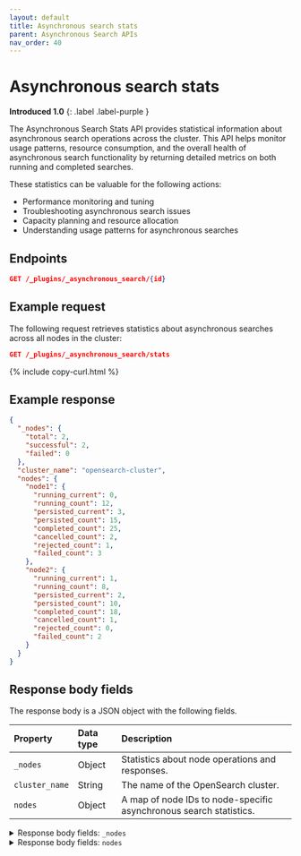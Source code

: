 ```yaml
---
layout: default
title: Asynchronous search stats
parent: Asynchronous Search APIs
nav_order: 40
---
```


# Asynchronous search stats
**Introduced 1.0**
{: .label .label-purple }

The Asynchronous Search Stats API provides statistical information about asynchronous search operations across the cluster. This API helps monitor usage patterns, resource consumption, and the overall health of asynchronous search functionality by returning detailed metrics on both running and completed searches.

These statistics can be valuable for the following actions:
- Performance monitoring and tuning
- Troubleshooting asynchronous search issues
- Capacity planning and resource allocation
- Understanding usage patterns for asynchronous searches

<!-- spec_insert_start
api: asynchronous_search.get
component: endpoints
-->
## Endpoints
```json
GET /_plugins/_asynchronous_search/{id}
```
<!-- spec_insert_end -->

## Example request

The following request retrieves statistics about asynchronous searches across all nodes in the cluster:

```json
GET /_plugins/_asynchronous_search/stats
```
{% include copy-curl.html %}

## Example response

```json
{
  "_nodes": {
    "total": 2,
    "successful": 2,
    "failed": 0
  },
  "cluster_name": "opensearch-cluster",
  "nodes": {
    "node1": {
      "running_current": 0,
      "running_count": 12,
      "persisted_current": 3,
      "persisted_count": 15,
      "completed_count": 25,
      "cancelled_count": 2,
      "rejected_count": 1,
      "failed_count": 3
    },
    "node2": {
      "running_current": 1,
      "running_count": 8,
      "persisted_current": 2,
      "persisted_count": 10,
      "completed_count": 18,
      "cancelled_count": 1,
      "rejected_count": 0,
      "failed_count": 2
    }
  }
}
```

## Response body fields

The response body is a JSON object with the following fields.

| Property | Data type | Description |
| :--- | :--- | :--- |
| `_nodes` | Object | Statistics about node operations and responses. |
| `cluster_name` | String | The name of the OpenSearch cluster. |
| `nodes` | Object | A map of node IDs to node-specific asynchronous search statistics. |

<details markdown="block">
  <summary>
    Response body fields: <code>_nodes</code>
  </summary>
  {: .text-delta}

The statistics about node operations.

`_nodes` is a JSON object with the following fields.

| Property | Required | Data type | Description |
| :--- | :--- | :--- | :--- |
| `failed` | **Required** | Integer | The number of nodes that rejected the request or failed to respond. If this value is not 0, then a reason for the rejection or failure is included in the response. |
| `successful` | **Required** | Integer | The number of nodes that responded successfully to the request. |
| `total` | **Required** | Integer | The total number of nodes selected by the request. |
| `failures` | Optional | Array of Objects | Details about any failures that occurred during the request. Present only when there are failures. |

</details>

<details markdown="block">
  <summary>
    Response body fields: <code>nodes</code>
  </summary>
  {: .text-delta}

A map of node IDs to node-specific asynchronous search statistics.

Each entry in the `nodes` object contains the following fields:

| Property | Data type | Description |
| :--- | :--- | :--- |
| `running_current` | Integer | The number of asynchronous searches currently running on this node. |
| `running_count` | Integer | The total number of asynchronous searches that have been executed on this node since it was started. |
| `persisted_current` | Integer | The number of completed asynchronous searches that are currently persisted on this node. |
| `persisted_count` | Integer | The total number of asynchronous searches that have been persisted on this node since it was started. |
| `completed_count` | Integer | The total number of asynchronous searches that have completed successfully on this node since it was started. |
| `cancelled_count` | Integer | The total number of asynchronous searches that have been cancelled on this node since it was started. |
| `rejected_count` | Integer | The total number of asynchronous searches that have been rejected on this node since it was started. |
| `failed_count` | Integer | The total number of asynchronous searches that have failed on this node since it was started. |

</details>